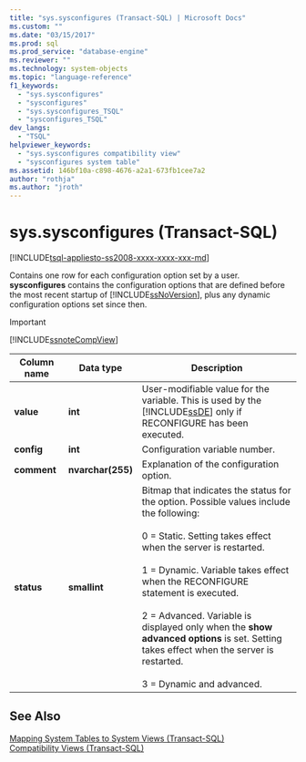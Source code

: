 ```yaml
---
title: "sys.sysconfigures (Transact-SQL) | Microsoft Docs"
ms.custom: ""
ms.date: "03/15/2017"
ms.prod: sql
ms.prod_service: "database-engine"
ms.reviewer: ""
ms.technology: system-objects
ms.topic: "language-reference"
f1_keywords: 
  - "sys.sysconfigures"
  - "sysconfigures"
  - "sys.sysconfigures_TSQL"
  - "sysconfigures_TSQL"
dev_langs: 
  - "TSQL"
helpviewer_keywords: 
  - "sys.sysconfigures compatibility view"
  - "sysconfigures system table"
ms.assetid: 146bf10a-c898-4676-a2a1-673fb1cee7a2
author: "rothja"
ms.author: "jroth"
---
```

# sys.sysconfigures (Transact-SQL)
[!INCLUDE[tsql-appliesto-ss2008-xxxx-xxxx-xxx-md](../../includes/tsql-appliesto-ss2008-xxxx-xxxx-xxx-md.md)]

  Contains one row for each configuration option set by a user. **sysconfigures** contains the configuration options that are defined before the most recent startup of [!INCLUDE[ssNoVersion](../../includes/ssnoversion-md.md)], plus any dynamic configuration options set since then.  
  
> [!IMPORTANT]  
>  [!INCLUDE[ssnoteCompView](../../includes/ssnotecompview-md.md)]  
  
|Column name|Data type|Description|  
|-----------------|---------------|-----------------|  
|**value**|**int**|User-modifiable value for the variable. This is used by the [!INCLUDE[ssDE](../../includes/ssde-md.md)] only if RECONFIGURE has been executed.|  
|**config**|**int**|Configuration variable number.|  
|**comment**|**nvarchar(255)**|Explanation of the configuration option.|  
|**status**|**smallint**|Bitmap that indicates the status for the option. Possible values include the following:<br /><br /> 0 = Static. Setting takes effect when the server is restarted.<br /><br /> 1 = Dynamic. Variable takes effect when the RECONFIGURE statement is executed.<br /><br /> 2 = Advanced. Variable is displayed only when the **show advanced options** is set. Setting takes effect when the server is restarted.<br /><br /> 3 = Dynamic and advanced.|  
  
## See Also  
 [Mapping System Tables to System Views &#40;Transact-SQL&#41;](../../relational-databases/system-tables/mapping-system-tables-to-system-views-transact-sql.md)   
 [Compatibility Views &#40;Transact-SQL&#41;](~/relational-databases/system-compatibility-views/system-compatibility-views-transact-sql.md)  
  
  
